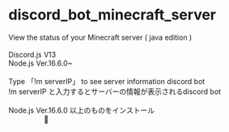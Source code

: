 # discord_bot_minecraft_server
View the status of your Minecraft server ( java edition )
<br>
<br>
Discord.js V13
<br>
Node.js Ver.16.6.0~
<br>
<br>
Type 「!m serverIP」 to see server information discord bot
<br>
!m serverIP と入力するとサーバーの情報が表示されるdiscord bot
<br>
<br>
Node.js Ver.16.6.0 以上のものをインストール
<br>
&emsp;&emsp;&emsp;&emsp;&emsp;:arrow_down_small:
<br>
<br>
<br>
<br>
